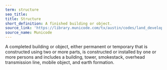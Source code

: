 ```yaml
---
term: structure
seo_title: 
title: Structure
short_definition: A finished building or object.
source_link: 'https://library.municode.com/tx/austin/codes/land_development_code?nodeId=TIT25LADE_CH25-1GEREPR_ART2DEME_S25-1-21DE&showChanges=true'
source_name: Municode
---
```



A completed building or object, either permanent or temporary that is constructed using two or more parts, is constructed or installed by one or more persons and includes a building, tower, smokestack, overhead transmission line, mobile object, and earth formation.
